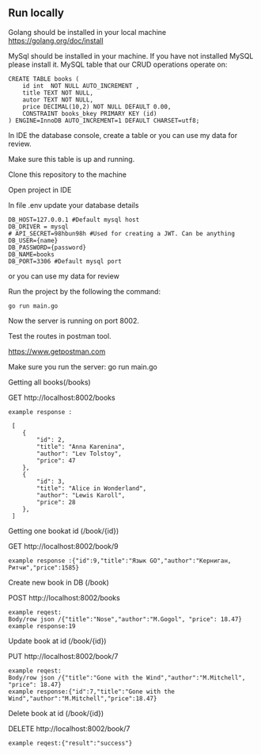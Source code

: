 

## Run locally
Golang should be installed in your local machine
    https://golang.org/doc/install

MySql should be installed in your machine. If you have not installed MySQL please install it.
 MySQL table that our CRUD operations operate on:
 
    CREATE TABLE books (
        id int  NOT NULL AUTO_INCREMENT ,
        title TEXT NOT NULL,
        autor TEXT NOT NULL,
        price DECIMAL(10,2) NOT NULL DEFAULT 0.00,
        CONSTRAINT books_bkey PRIMARY KEY (id)
    ) ENGINE=InnoDB AUTO_INCREMENT=1 DEFAULT CHARSET=utf8;

In IDE the database console, create a table
    or you can use my data for review.

Make sure this table is up and running.

Сlone this repository to the machine

Open project in IDE

In file .env update your database details

    DB_HOST=127.0.0.1 #Default mysql host
    DB_DRIVER = mysql 
    # API_SECRET=98hbun98h #Used for creating a JWT. Can be anything 
    DB_USER={name}
    DB_PASSWORD={password}
    DB_NAME=books
    DB_PORT=3306 #Default mysql port
or you can use my data for review

Run the project by the following the command:

    go run main.go

Now the server is running on port 8002.


Test the routes in postman tool.

https://www.getpostman.com

Make sure you run the server:
    go run main.go

Getting all books(/books)

 GET  http://localhost:8002/books 

    example response :
 
     [
        {
            "id": 2,
            "title": "Anna Karenina",
            "author": "Lev Tolstoy",
            "price": 47
        },
        {
            "id": 3,
            "title": "Alice in Wonderland",
            "author": "Lewis Karoll",
            "price": 28
        },
     ]

Getting one bookat id (/book/{id})

 GET  http://localhost:8002/book/9 

    example response :{"id":9,"title":"Язык GO","author":"Керниган, Ритчи","price":1585}


Create new book in DB (/book)

 POST  http://localhost:8002/books 

    example reqest:
    Body/row json /{"title":"Nose","author":"M.Gogol", "price": 18.47}
    example response:19

Update book at id (/book/{id})

 PUT  http://localhost:8002/book/7 

    example reqest:
    Body/row json /{"title":"Gone with the Wind","author":"M.Mitchell", "price": 18.47}
    example response:{"id":7,"title":"Gone with the Wind","author":"M.Mitchell","price":18.47}

Delete book at id (/book/{id})

 DELETE  http://localhost:8002/book/7 

    example reqest:{"result":"success"}
